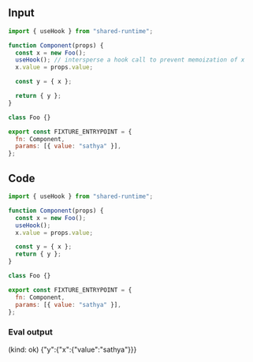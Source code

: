 
## Input

```javascript
import { useHook } from "shared-runtime";

function Component(props) {
  const x = new Foo();
  useHook(); // intersperse a hook call to prevent memoization of x
  x.value = props.value;

  const y = { x };

  return { y };
}

class Foo {}

export const FIXTURE_ENTRYPOINT = {
  fn: Component,
  params: [{ value: "sathya" }],
};

```

## Code

```javascript
import { useHook } from "shared-runtime";

function Component(props) {
  const x = new Foo();
  useHook();
  x.value = props.value;

  const y = { x };
  return { y };
}

class Foo {}

export const FIXTURE_ENTRYPOINT = {
  fn: Component,
  params: [{ value: "sathya" }],
};

```
      
### Eval output
(kind: ok) {"y":{"x":{"value":"sathya"}}}